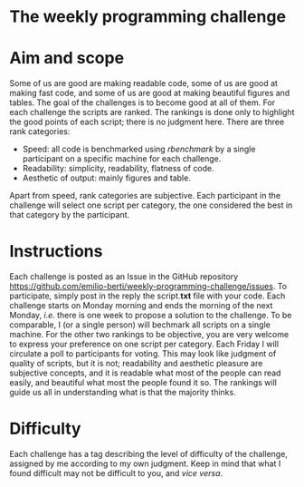 # The weekly programming challenge

# Aim and scope
Some of us are good are making readable code, some of us are good at making fast code, and some of us are good at making beautiful figures and tables. The goal of the challenges is to become good at all of them. For each challenge the scripts are ranked. The rankings is done only to highlight the good points of each script; there is no judgment here. There are three rank categories: 
  * Speed: all code is benchmarked using *rbenchmark* by a single participant on a specific machine for each challenge.
  * Readability: simplicity, readability, flatness of code.
  * Aesthetic of output: mainly figures and table.
  
Apart from speed, rank categories are subjective. Each participant in the challenge will select one script per category, the one considered the best in that category by the participant. 

# Instructions
Each challenge is posted as an Issue in the GitHub repository https://github.com/emilio-berti/weekly-programming-challenge/issues. To participate, simply post in the reply the script.**txt** file with your code. Each challenge starts on Monday morning and ends the morning of the next Monday, *i.e.* there is one week to propose a solution to the challenge. To be comparable, I (or a single person) will bechmark all scripts on a single machine. For the other two rankings to be objective, you are very welcome to express your preference on one script per category. Each Friday I will circulate a poll to participants for voting. This may look like judgment of quality of scripts, but it is not; readability and aesthetic pleasure are subjective concepts, and it is readable what most of the people can read easily, and beautiful what most the people found it so. The rankings will guide us all in understanding what is that the majority thinks.

# Difficulty
Each challenge has a tag describing the level of difficulty of the challenge, assigned by me according to my own judgment. Keep in mind that what I found difficult may not be difficult to you, and *vice versa*. 

